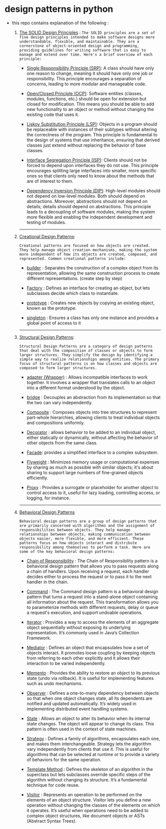 # design patterns in python
- this repo contains explanation of the following :
    
    1. [The SOLID Design Principles](./01%20-%20The%20SOLID%20Design%20Principles) : 
        `The SOLID principles are a set of five design principles intended to make software designs more understandable, flexible, and maintainable. They are a cornerstone of object-oriented design and programming, providing guidelines for writing software that is easy to manage and extend over time. Here's a brief overview of each principle:`

        * [Single Responsibility Principle (SRP)](./01%20-%20The%20SOLID%20Design%20Principles/Single_Responsibility_Principle.py): A class should have only one reason to change, meaning it should have only one job or responsibility. This principle encourages a separation of concerns, leading to more modular and manageable code.

        * [Open/Closed Principle (OCP)](./01%20-%20The%20SOLID%20Design%20Principles/Open_Closed_Principle.py): Software entities (classes, modules, functions, etc.) should be open for extension but closed for modification. This means you should be able to add new functionality to an object or method without changing the existing code that uses it.

        * [Liskov Substitution Principle (LSP)](./01%20-%20The%20SOLID%20Design%20Principles/Liskov_Substitution_Principle.py): Objects in a program should be replaceable with instances of their subtypes without altering the correctness of the program. This principle is fundamental to the design of systems that use inheritance, ensuring that derived classes just extend without replacing the behavior of base classes.

        * [Interface Segregation Principle (ISP)](./01%20-%20The%20SOLID%20Design%20Principles/Interface_Segregation_Principle.py): Clients should not be forced to depend upon interfaces they do not use. This principle encourages splitting large interfaces into smaller, more specific ones so that clients only need to know about the methods that are of interest to them.

        * [Dependency Inversion Principle (DIP)](./01%20-%20The%20SOLID%20Design%20Principles/Dependency_Inversion_Principle.py): High-level modules should not depend on low-level modules. Both should depend on abstractions. Moreover, abstractions should not depend on details; details should depend on abstractions. This principle leads to a decoupling of software modules, making the system more flexible and enabling the independent development and testing of modules.

        ______________________________________________________________
    

    2. [Creational Design Patterns](./02%20-%20Creational%20Design%20Patterns):

        `Creational patterns are focused on how objects are created. They help manage object creation mechanisms, making the system more independent of how its objects are created, composed, and represented. Common creational patterns include:`


        * [builder](./02%20-%20Creational%20Design%20Patterns/1%20-%20builder) : Separates the construction of a complex object from its representation, allowing the same construction process to create different representations. (create step by step)

        * [Factory](./02%20-%20Creational%20Design%20Patterns/2%20-%20Factory) : Defines an interface for creating an object, but lets subclasses decide which class to instantiate.

        * [prototype](./02%20-%20Creational%20Design%20Patterns/3%20-%20prototype) : Creates new objects by copying an existing object, known as the prototype.

        * [singleton](./02%20-%20Creational%20Design%20Patterns/4%20-%20singleton) :  Ensures a class has only one instance and provides a global point of access to it

        ______________________________________________________________
    
    3. [Structural Design Patterns](./03%20-%20Structural%20Design%20Patterns):


        `Structural Design Patterns are a category of design patterns that deal with the composition of classes or objects to form larger structures. They simplify the design by identifying a simple way to realize relationships among entities. The primary focus of structural patterns is on how classes and objects are composed to form larger structures.`

        * [adapter (Wrapper)](./03%20-%20Structural%20Design%20Patterns/1-%20adapter) : Allows incompatible interfaces to work together. It involves a wrapper that translates calls to an object into a different format understood by the object.

        * [bridge](./03%20-%20Structural%20Design%20Patterns/2%20-%20Bridge) : Decouples an abstraction from its implementation so that the two can vary independently.

        * [Composite](./03%20-%20Structural%20Design%20Patterns/3%20-%20Composite) : Composes objects into tree structures to represent part-whole hierarchies, allowing clients to treat individual objects and compositions uniformly.

        * [Decorator](./03%20-%20Structural%20Design%20Patterns/4%20-%20Decorator) : allows behavior to be added to an individual object, either statically or dynamically, without affecting the behavior of other objects from the same class. 

        * [Facade](./03%20-%20Structural%20Design%20Patterns/5%20-%20Facade): provides a simplified interface to a complex subsystem.

        * [Flyweight](./03%20-%20Structural%20Design%20Patterns/6%20-%20Flyweight) : Minimizes memory usage or computational expenses by sharing as much as possible with similar objects; it's about sharing to support large numbers of fine-grained objects efficiently.

        * [Proxy](./03%20-%20Structural%20Design%20Patterns/7%20-%20Proxy) : Provides a surrogate or placeholder for another object to control access to it, useful for lazy loading, controlling access, or logging, for instance.

        ______________________________________________________________

    4. [Behavioral Design Patterns](./04%20-%20Behavioral%20Design%20Patterns)

        `Behavioral design patterns are a group of design patterns that are primarily concerned with algorithms and the assignment of responsibilities between objects. They help manage relationships between objects, making communication between objects easier, more flexible, and more efficient. These patterns focus on how objects interact and distribute responsibility among themselves to perform a task. Here are some of the key behavioral design patterns:`

        
        * [Chain of Responsibility](./04%20-%20Behavioral%20Design%20Patterns/1%20-%20Chain%20of%20Responsibility) : The Chain of Responsibility    pattern is a behavioral design pattern that allows you to pass requests along a chain of handlers. Upon receiving a request, each handler decides either to process the request or to pass it to the next handler in the chain. 

        
        * [Command](./04%20-%20Behavioral%20Design%20Patterns/2%20-%20Command) : The Command design pattern is a behavioral design pattern that turns a request into a stand-alone object containing all information about the request. This transformation allows you to parameterize methods with different requests, delay or queue a request's execution, and support undoable operations.


        * [Iterator](./04%20-%20Behavioral%20Design%20Patterns/3%20-%20Iterator) : Provides a way to access the elements of an aggregate object sequentially without exposing its underlying representation. It’s commonly used in Java’s Collection Framework.

        
        * [Mediator](./04%20-%20Behavioral%20Design%20Patterns/4%20-%20Mediator) : Defines an object that encapsulates how a set of objects interact. It promotes loose coupling by keeping objects from referring to each other explicitly and it allows their interaction to be varied independently.

        
        * [Memento](./04%20-%20Behavioral%20Design%20Patterns/5%20-%20Memento) : Provides the ability to restore an object to its previous state (undo via rollback). It is useful for implementing features such as undo mechanisms.

        
        * [Observer](./04%20-%20Behavioral%20Design%20Patterns/6%20-%20Observer) : Defines a one-to-many dependency between objects so that when one object changes state, all its dependents are notified and updated automatically. It’s widely used in implementing distributed event handling systems.

        
        * [State](./04%20-%20Behavioral%20Design%20Patterns/7%20-%20State) : Allows an object to alter its behavior when its internal state changes. The object will appear to change its class. This pattern is often used in the context of state machines.

        
        * [Strategy](./04%20-%20Behavioral%20Design%20Patterns/8%20-%20Strategy) : Defines a family of algorithms, encapsulates each one, and makes them interchangeable. Strategy lets the algorithm vary independently from clients that use it. This is useful for algorithms that can be selected at runtime or to provide a variety of behaviors for the same operation.


        * [Template Method](./04%20-%20Behavioral%20Design%20Patterns/9%20-%20Template%20Method) : Defines the skeleton of an algorithm in the superclass but lets subclasses override specific steps of the algorithm without changing its structure. It’s a fundamental technique for code reuse.


        * [Visitor](./04%20-%20Behavioral%20Design%20Patterns/10%20-%20Visitor) : Represents an operation to be performed on the elements of an object structure. Visitor lets you define a new operation without changing the classes of the elements on which it operates. It’s useful when operations need to be added to complex object structures, like document objects or ASTs (Abstract Syntax Trees).



